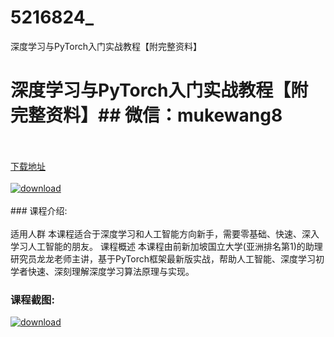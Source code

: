 # 5216824_
深度学习与PyTorch入门实战教程【附完整资料】
# 深度学习与PyTorch入门实战教程【附完整资料】## 微信：mukewang8
<br/></br>[下载地址](http://www.36tz.cn/article/5216824 "下载地址")
<br/></br>[![download](http://36tz.cn/muke_img/2020_12_2-35-300x167.png "下载地址")](http://www.36tz.cn/article/5216824 "下载地址")
<br/></br>### 课程介绍:<br/></br>适用人群
本课程适合于深度学习和人工智能方向新手，需要零基础、快速、深入学习人工智能的朋友。
课程概述
本课程由前新加坡国立大学(亚洲排名第1)的助理研究员龙龙老师主讲，基于PyTorch框架最新版实战，帮助人工智能、深度学习初学者快速、深刻理解深度学习算法原理与实现。

### 课程截图:
[![download](http://36tz.cn/muke_img/2020_12_1-36.png "下载地址")](http://www.36tz.cn/article/5216824 "下载地址")

